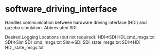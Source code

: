 software_driving_interface
==========================

Handles communication between hardware driving interface (HDI) and gazebo simulation. Abbreviated SDI.


Desired Logging Locations (but not required):
HDI=>SDI	HDI_cmd_msgs.txt
SDI=>Sim	SDI_cmd_msgs.txt
Sim=>SDI	SDI_state_msgs.txt
SDI=>HDI	HDI_state_msgs.txt


